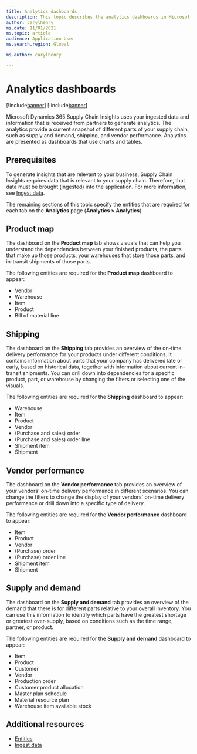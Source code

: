 ```yaml
---
title: Analytics dashboards
description: This topic describes the analytics dashboards in Microsoft Dynamics 365 Supply Chain Insights.
author: carylhenry
ms.date: 11/01/2021
ms.topic: article
audience: Application User
ms.search.region: Global

ms.author: carylhenry

---
```


# Analytics dashboards

[!include[banner](includes/banner.md)]
[!include[banner](includes/preview-banner.md)]

Microsoft Dynamics 365 Supply Chain Insights uses your ingested data and information that is received from partners to generate analytics. The analytics provide a current snapshot of different parts of your supply chain, such as supply and demand, shipping, and vendor performance. Analytics are presented as dashboards that use charts and tables.

## Prerequisites

To generate insights that are relevant to your business, Supply Chain Insights requires data that is relevant to your supply chain. Therefore, that data must be brought (ingested) into the application. For more information, see [Ingest data](ingest-data.md).

The remaining sections of this topic specify the entities that are required for each tab on the **Analytics** page (**Analytics \> Analytics**).

## Product map

The dashboard on the **Product map** tab shows visuals that can help you understand the dependencies between your finished products, the parts that make up those products, your warehouses that store those parts, and in-transit shipments of those parts.

The following entities are required for the **Product map** dashboard to appear:

- Vendor
- Warehouse
- Item
- Product
- Bill of material line

## Shipping

The dashboard on the **Shipping** tab provides an overview of the on-time delivery performance for your products under different conditions. It contains information about parts that your company has delivered late or early, based on historical data, together with information about current in-transit shipments. You can drill down into dependencies for a specific product, part, or warehouse by changing the filters or selecting one of the visuals.

The following entities are required for the **Shipping** dashboard to appear:

- Warehouse
- Item
- Product
- Vendor
- (Purchase and sales) order
- (Purchase and sales) order line
- Shipment item
- Shipment

## Vendor performance

The dashboard on the **Vendor performance** tab provides an overview of your vendors' on-time delivery performance in different scenarios. You can change the filters to change the display of your vendors' on-time delivery performance or drill down into a specific type of delivery.

The following entities are required for the **Vendor performance** dashboard to appear:

- Item
- Product
- Vendor
- (Purchase) order
- (Purchase) order line
- Shipment item
- Shipment

## Supply and demand

The dashboard on the **Supply and demand** tab provides an overview of the demand that there is for different parts relative to your overall inventory. You can use this information to identify which parts have the greatest shortage or greatest over-supply, based on conditions such as the time range, partner, or product.

The following entities are required for the **Supply and demand** dashboard to appear:

- Item
- Product
- Customer
- Vendor
- Production order
- Customer product allocation
- Master plan schedule
- Material resource plan
- Warehouse item available stock

## Additional resources
- [Entities](entities.md)
- [Ingest data](ingest-data.md)
